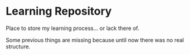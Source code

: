 
# **Learning Repository**

Place to store my learning process... or lack there of.

Some previous things are missing because until now there was no real structure.

